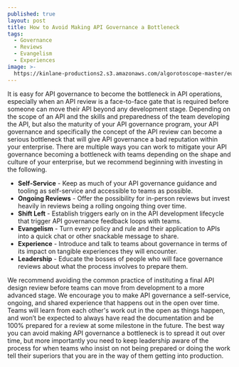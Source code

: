 ```yaml
---
published: true
layout: post
title: How to Avoid Making API Governance a Bottleneck
tags:
  - Governance
  - Reviews
  - Evangelism
  - Experiences
image: >-
  https://kinlane-productions2.s3.amazonaws.com/algorotoscope-master/eugenics-brooklyn-bridge-traffic.jpeg
---
```

It is easy for API governance to become the bottleneck in API operations, especially when an API review is a face-to-face gate that is required before someone can move their API beyond any development stage. Depending on the scope of an API and the skills and preparedness of the team developing the API, but also the maturity of your API governance program, your API governance and specifically the concept of the API review can become a serious bottleneck that will give API governance a bad reputation within your enterprise. There are multiple ways you can work to mitigate your API governance becoming a bottleneck with teams depending on the shape and culture of your enterprise, but we recommend beginning with investing in the following.

- **Self-Service** - Keep as much of your API governance guidance and tooling as self-service and accessible to teams as possible.
- **Ongoing Reviews** - Offer the possibility for in-person reviews but invest heavily in reviews being a rolling ongoing thing over time.
- **Shift Left** - Establish triggers early on in the API development lifecycle that trigger API governance feedback loops with teams.
- **Evangelism** - Turn every policy and rule and their application to APIs into a quick chat or other snackable message to share.
- **Experience** - Introduce and talk to teams about governance in terms of its impact on tangible experiences they will encounter.
- **Leadership** - Educate the bosses of people who will face governance reviews about what the process involves to prepare them.

We recommend avoiding the common practice of instituting a final API design review before teams can move from development to a more advanced stage. We encourage you to make API governance a self-service, ongoing, and shared experience that happens out in the open over time. Teams will learn from each other's work out in the open as things happen, and won’t be expected to always have read the documentation and be 100% prepared for a review at some milestone in the future. The best way you can avoid making API governance a bottleneck is to spread it out over time, but more importantly you need to keep leadership aware of the process for when teams who insist on not being prepared or doing the work tell their superiors that you are in the way of them getting into production.


